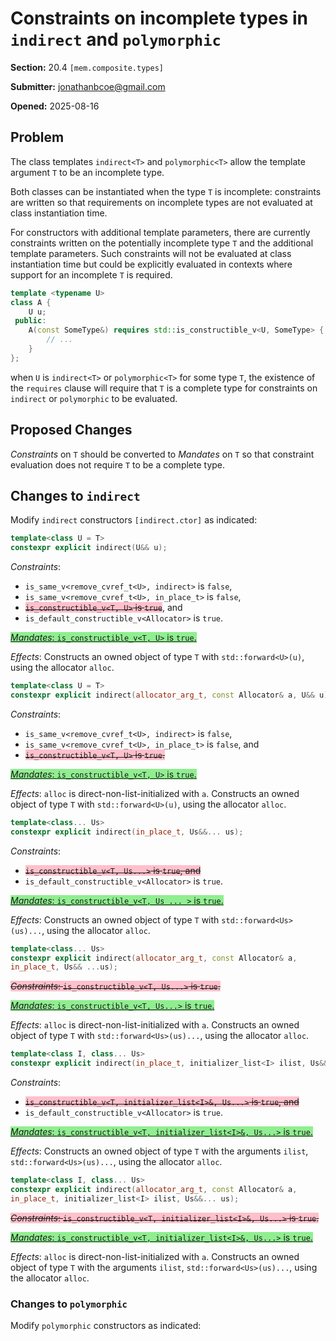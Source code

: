 # Constraints on incomplete types in `indirect` and `polymorphic`

**Section:** 20.4 `[mem.composite.types]`

**Submitter:** jonathanbcoe@gmail.com

**Opened:** 2025-08-16

## Problem

The class templates `indirect<T>` and `polymorphic<T>` allow the template argument `T`
to be an incomplete type.

Both classes can be instantiated when the type `T` is incomplete: constraints
are written so that requirements on incomplete types are not evaluated at class
instantiation time.

For constructors with additional template parameters, there are currently
constraints written on the potentially incomplete type `T` and the additional
template parameters. Such constraints will not be evaluated at class
instantiation time but could be explicitly evaluated in contexts where support
for an incomplete `T` is required.

```cpp
template <typename U>
class A {
    U u;
 public:
    A(const SomeType&) requires std::is_constructible_v<U, SomeType> {
        // ...
    }
};
```

when `U` is `indirect<T>` or `polymorphic<T>` for some type `T`, the existence
of the `requires` clause will require that `T` is a complete type for
constraints on `indirect` or `polymorphic` to be evaluated.

## Proposed Changes

_Constraints_ on `T` should be converted to _Mandates_ on `T` so that constraint
evaluation does not require `T` to be a complete type.

## Changes to `indirect`

Modify `indirect` constructors `[indirect.ctor]` as indicated:

```cpp
template<class U = T>
constexpr explicit indirect(U&& u);
```

_Constraints_:

* `is_same_v<remove_cvref_t<U>, indirect>` is `false`,
* `is_same_v<remove_cvref_t<U>, in_place_t>` is `false`,
* <s style="background-color: pink;"> `is_constructible_v<T, U>` is `true`</s>, and
* `is_default_constructible_v<Allocator>` is `true`.

<u style="background-color: lightgreen;"> _Mandates_: `is_constructible_v<T, U>` is `true`.</u>

_Effects_: Constructs an owned object of type `T` with `std::forward<U>(u)`, using the allocator `alloc`.


```cpp
template<class U = T>
constexpr explicit indirect(allocator_arg_t, const Allocator& a, U&& u);
```

_Constraints_:
* `is_same_v<remove_cvref_t<U>, indirect>` is `false`,
* `is_same_v<remove_cvref_t<U>, in_place_t>` is `false`, and
* <s style="background-color: pink;"> `is_constructible_v<T, U>` is `true`.</s>

<u style="background-color: lightgreen;"> _Mandates_: `is_constructible_v<T, U>` is `true`.</u>

_Effects_: `alloc` is direct-non-list-initialized with `a`. Constructs an owned object of type `T` with
`std::forward<U>(u)`, using the allocator `alloc`.

```cpp
template<class... Us>
constexpr explicit indirect(in_place_t, Us&&... us);
```

_Constraints_:
* <s style="background-color: pink;">`is_constructible_v<T, Us...>` is `true`, and </s>
* `is_default_constructible_v<Allocator>` is `true`.

<u style="background-color: lightgreen;">_Mandates_: `is_constructible_v<T, Us ... >` is `true`.</u>

_Effects_: Constructs an owned object of type `T` with `std::forward<Us>(us)...`, using the allocator
`alloc`.

```cpp
template<class... Us>
constexpr explicit indirect(allocator_arg_t, const Allocator& a,
in_place_t, Us&& ...us);
```

<s style="background-color: pink;">_Constraints_: `is_constructible_v<T, Us...>` is `true`.</s>

<u style="background-color: lightgreen;">_Mandates_: `is_constructible_v<T, Us...>` is `true`.</u>

_Effects_: `alloc` is direct-non-list-initialized with `a`. Constructs an owned object of type `T` with
`std::forward<Us>(us)...`, using the allocator `alloc`.

```cpp
template<class I, class... Us>
constexpr explicit indirect(in_place_t, initializer_list<I> ilist, Us&&... us);
```

_Constraints_:
* <s style="background-color: pink;"> `is_constructible_v<T, initializer_list<I>&, Us...>` is `true`, and</s>
* `is_default_constructible_v<Allocator>` is `true`.

<u style="background-color: lightgreen;">_Mandates_: `is_constructible_v<T, initializer_list<I>&, Us...>` is `true`.</u>

_Effects_: Constructs an owned object of type `T` with the arguments `ilist`, `std::forward<Us>(us)...`,
using the allocator `alloc`.

```cpp
template<class I, class... Us>
constexpr explicit indirect(allocator_arg_t, const Allocator& a,
in_place_t, initializer_list<I> ilist, Us&&... us);
```

<s style="background-color: pink;">_Constraints_: `is_constructible_v<T, initializer_list<I>&, Us...>` is `true`.</s>

<u style="background-color: lightgreen;">_Mandates_: `is_constructible_v<T, initializer_list<I>&, Us...>` is `true`.</u>

_Effects_: `alloc` is direct-non-list-initialized with `a`. Constructs an owned object of type `T` with the
arguments `ilist`, `std::forward<Us>(us)...`, using the allocator `alloc`.

### Changes to `polymorphic`

Modify `polymorphic` constructors as indicated:

<!-- POLYMORPHIC CHANGES -->
